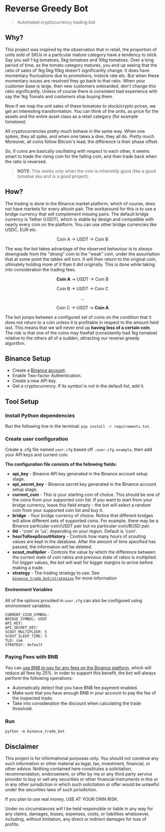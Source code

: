 # Reverse Greedy Bot

> Automated cryptocurrency trading bot

## Why?

This project was inspired by the observation that in retail, the proportion of units sold of SKUs in a particular mature category have a tendency to stick. Say you sell 1 kg tomatoes, 5kg tomatoes and 10kg tomatoes. Over a long period of time, as the tomato category matures, you end up seeing that the ratio of sales of 1kg:5kg:10kg doesn't significantly change. It does have momentary fluctuations due to promotions, instock rate etc. But when these momentary issues are resolved they go back to that ratio. When your customer base is large, then new customers onboarded, don't change this ratio significantly. Unless of course there is consistent bad experience with say the 1kg Tomato and customers stop buying them. 

Now if we map the unit sales of these tomatoes to stock/crypto prices, we get an interesting transformation. You can think of the units, as price for the assets and the entire asset class as a retail category (for example tomatoes). 

All cryptocurrencies pretty much behave in the same way. When one spikes, they all spike, and when one takes a dive, they all do. _Pretty much_. Moreover, all coins follow Bitcoin's lead; the difference is their phase offset.

So, if coins are basically oscillating with respect to each other, it seems smart to trade the rising coin for the falling coin, and then trade back when the ratio is reversed.

>**NOTE**: This works only when the coin is inherently good (like a good tomatoe sku and is a good project).

## How?

The trading is done in the Binance market platform, which of course, does not have markets for every altcoin pair. The workaround for this is to use a bridge currency that will complement missing pairs. The default bridge currency is Tether (USDT), which is stable by design and compatible with nearly every coin on the platform. You can use other bridge currencies like USDC, EUR etc.

<p align="center">
  Coin A → USDT → Coin B
</p>

The way the bot takes advantage of the observed behaviour is to always downgrade from the "strong" coin to the "weak" coin, under the assumption that at some point the tables will turn. It will then return to the original coin, ultimately holding more of it than it did originally. This is done while taking into consideration the trading fees.

<div align="center">
  <p><b>Coin A</b> → USDT → Coin B</p>
  <p>Coin B → USDT → Coin C</p>
  <p>...</p>
  <p>Coin C → USDT → <b>Coin A</b></p>
</div>

The bot jumps between a configured set of coins on the condition that it does not return to a coin unless it is profitable in respect to the amount held last. This means that we will never end up **having less of a certain coin**. The risk is that one of the coins may freefall (consistently bad 1kg tomatoe) relative to the others all of a sudden, attracting our reverse greedy algorithm.

## Binance Setup

-   Create a [Binance account](https://accounts.binance.com/en/register).
-   Enable Two-factor Authentication.
-   Create a new API key.
-   Get a cryptocurrency. If its symbol is not in the default list, add it.

## Tool Setup

### Install Python dependencies

Run the following line in the terminal: `pip install -r requirements.txt`.

### Create user configuration

Create a .cfg file named `user.cfg` based off `.user.cfg.example`, then add your API keys and current coin.

**The configuration file consists of the following fields:**

-   **api_key** - Binance API key generated in the Binance account setup stage.
-   **api_secret_key** - Binance secret key generated in the Binance account setup stage.
-   **current_coin** - This is your starting coin of choice. This should be one of the coins from your supported coin list. If you want to start from your bridge currency, leave this field empty - the bot will select a random coin from your supported coin list and buy it.
-   **bridge** - Your bridge currency of choice. Notice that different bridges will allow different sets of supported coins. For example, there may be a Binance particular-coin/USDT pair but no particular-coin/BUSD pair.
-   **tld** - 'com' or 'us', depending on your region. Default is 'com'.
-   **hourToKeepScoutHistory** - Controls how many hours of scouting values are kept in the database. After the amount of time specified has passed, the information will be deleted.
-   **scout_multiplier** - Controls the value by which the difference between the current state of coin ratios and previous state of ratios is multiplied. For bigger values, the bot will wait for bigger margins to arrive before making a trade.
-   **strategy** - The trading strategy to use. See [`binance_trade_bot/strategies`](binance_trade_bot/strategies/README.md) for more information

#### Environment Variables

All of the options provided in `user.cfg` can also be configured using environment variables.

```
CURRENT_COIN_SYMBOL:
BRIDGE_SYMBOL: USDT
API_KEY: 
API_SECRET_KEY: 
SCOUT_MULTIPLIER: 5
SCOUT_SLEEP_TIME: 5
TLD: com
STRATEGY: default
```

### Paying Fees with BNB
You can [use BNB to pay for any fees on the Binance platform](https://www.binance.com/en/support/faq/115000583311-Using-BNB-to-Pay-for-Fees), which will reduce all fees by 25%. In order to support this benefit, the bot will always perform the following operations:
-   Automatically detect that you have BNB fee payment enabled.
-   Make sure that you have enough BNB in your account to pay the fee of the inspected trade.
-   Take into consideration the discount when calculating the trade threshold.

### Run

`python -m binance_trade_bot`

## Disclaimer

This project is for informational purposes only. You should not construe any
such information or other material as legal, tax, investment, financial, or
other advice. Nothing contained here constitutes a solicitation, recommendation,
endorsement, or offer by me or any third party service provider to buy or sell
any securities or other financial instruments in this or in any other
jurisdiction in which such solicitation or offer would be unlawful under the
securities laws of such jurisdiction.

If you plan to use real money, USE AT YOUR OWN RISK.

Under no circumstances will I be held responsible or liable in any way for any
claims, damages, losses, expenses, costs, or liabilities whatsoever, including,
without limitation, any direct or indirect damages for loss of profits.

